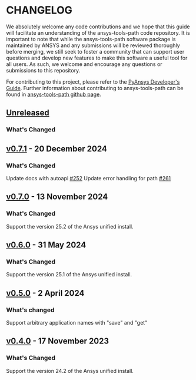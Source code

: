 # CHANGELOG

We absolutely welcome any code contributions and we hope that this
guide will facilitate an understanding of the ansys-tools-path code
repository. It is important to note that while the ansys-tools-path software
package is maintained by ANSYS and any submissions will be reviewed
thoroughly before merging, we still seek to foster a community that can
support user questions and develop new features to make this software
a useful tool for all users.  As such, we welcome and encourage any
questions or submissions to this repository.


For contributing to this project, please refer to the [PyAnsys Developer's Guide].
Further information about contributing to ansys-tools-path can be found in
[ansys-tools-path github page](https://github.com/ansys/ansys-tools-path).

[PyAnsys Developer's Guide]: https://dev.docs.pyansys.com/

## [Unreleased]()
### What's Changed

## [v0.7.1]() - 20 December 2024

### What's Changed
Update docs with autoapi [#252](https://github.com/ansys/ansys-tools-path/pull/252)
Update error handling for path [#261](https://github.com/ansys/ansys-tools-path/pull/261)

## [v0.7.0]() - 13 November 2024

### What's Changed
Support the version 25.2 of the Ansys unified install.

## [v0.6.0]() - 31 May 2024

### What's Changed
Support the version 25.1 of the Ansys unified install.

## [v0.5.0]() - 2 April 2024

### What's changed
Support arbitrary application names with "save" and "get"

## [v0.4.0]() - 17 November 2023

### What's Changed
Support the version 24.2 of the Ansys unified install.